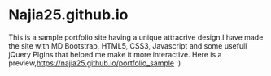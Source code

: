 # Najia25.github.io

This is a sample portfolio site having a unique attracrive design.I have made the site with MD Bootstrap, HTML5, CSS3, Javascript
and some usefull jQuery Plgins that helped me make it more interactive.
Here is a preview,https://najia25.github.io/portfolio_sample  :)
